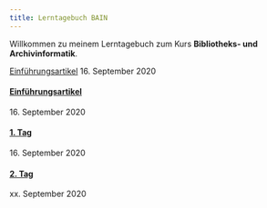 ```yaml
---
title: Lerntagebuch BAIN
---
```


Willkommen zu meinem Lerntagebuch zum Kurs **Bibliotheks- und Archivinformatik**.


<a href="https://remooda.github.io/bain/2020/09/16/einfuehrung.html">Einführungsartikel</a>
16. September 2020
<h4><a class="post-link" href="https://remooda.github.io/bain/2020/09/16/einfuehrung.html">Einführungsartikel</a></h4>
16. September 2020
<h4><a class="post-link" href="https://remooda.github.io/bain/2020/03/28/tag1.html">1. Tag</a></h4>
16. September 2020
<h4><a class="post-link" href="https://remooda.github.io/bain/xxxxxxxxx.html">2. Tag</a></h4>
xx. September 2020
